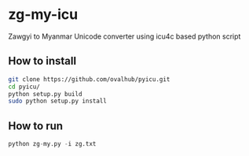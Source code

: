 # zg-my-icu
Zawgyi to Myanmar Unicode converter using icu4c based python script

## How to install

```bash
git clone https://github.com/ovalhub/pyicu.git
cd pyicu/
python setup.py build
sudo python setup.py install
```

## How to run
```python
python zg-my.py -i zg.txt
```
